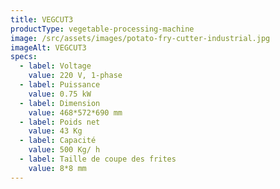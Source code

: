 ```yaml
---
title: VEGCUT3
productType: vegetable-processing-machine
image: /src/assets/images/potato-fry-cutter-industrial.jpg
imageAlt: VEGCUT3
specs:
  - label: Voltage
    value: 220 V, 1-phase
  - label: Puissance
    value: 0.75 kW
  - label: Dimension
    value: 468*572*690 mm
  - label: Poids net
    value: 43 Kg
  - label: Capacité
    value: 500 Kg/ h
  - label: Taille de coupe des frites
    value: 8*8 mm
---
```

